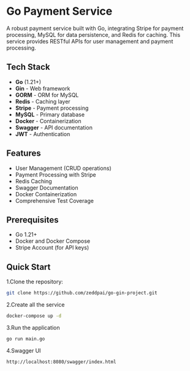 # Go Payment Service

A robust payment service built with Go, integrating Stripe for payment processing, MySQL for data persistence, and Redis for caching. This service provides RESTful APIs for user management and payment processing.

## Tech Stack

- **Go** (1.21+)
- **Gin** - Web framework
- **GORM** - ORM for MySQL
- **Redis** - Caching layer
- **Stripe** - Payment processing
- **MySQL** - Primary database
- **Docker** - Containerization
- **Swagger** - API documentation
- **JWT** - Authentication

## Features

- User Management (CRUD operations)
- Payment Processing with Stripe
- Redis Caching
- Swagger Documentation
- Docker Containerization
- Comprehensive Test Coverage


## Prerequisites

- Go 1.21+
- Docker and Docker Compose
- Stripe Account (for API keys)

## Quick Start

1.Clone the repository:

```bash
git clone https://github.com/zeddpai/go-gin-project.git
```

2.Create all the service

```bash
docker-compose up -d
```

3.Run the application

```bash
go run main.go
```

4.Swagger UI

```bash
http://localhost:8080/swagger/index.html
```
